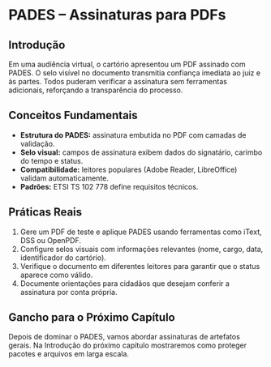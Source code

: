 # PADES – Assinaturas para PDFs

## Introdução

Em uma audiência virtual, o cartório apresentou um PDF assinado com PADES. O selo visível no documento transmitia confiança imediata ao juiz e às partes. Todos puderam verificar a assinatura sem ferramentas adicionais, reforçando a transparência do processo.

## Conceitos Fundamentais

- **Estrutura do PADES:** assinatura embutida no PDF com camadas de validação.
- **Selo visual:** campos de assinatura exibem dados do signatário, carimbo do tempo e status.
- **Compatibilidade:** leitores populares (Adobe Reader, LibreOffice) validam automaticamente.
- **Padrões:** ETSI TS 102 778 define requisitos técnicos.

## Práticas Reais

1. Gere um PDF de teste e aplique PADES usando ferramentas como iText, DSS ou OpenPDF.
2. Configure selos visuais com informações relevantes (nome, cargo, data, identificador do cartório).
3. Verifique o documento em diferentes leitores para garantir que o status aparece como válido.
4. Documente orientações para cidadãos que desejam conferir a assinatura por conta própria.

## Gancho para o Próximo Capítulo

Depois de dominar o PADES, vamos abordar assinaturas de artefatos gerais. Na Introdução do próximo capítulo mostraremos como proteger pacotes e arquivos em larga escala.
